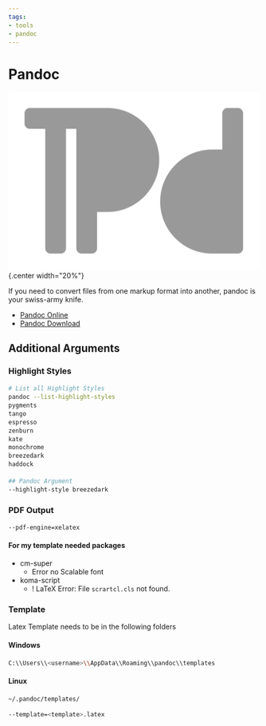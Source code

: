 ```yaml
---
tags:
- tools
- pandoc
---
```

#  Pandoc

![](img/logo.svg){.center width="20%"}

If you need to convert files from one markup format into another, pandoc is your swiss-army knife.

- [Pandoc Online](https://pandoc.org/try/)
- [Pandoc Download](https://pandoc.org/installing.html)

## Additional Arguments

### Highlight Styles

``` bash
# List all Highlight Styles
pandoc --list-highlight-styles
pygments
tango
espresso
zenburn
kate
monochrome
breezedark
haddock

## Pandoc Argument
--highlight-style breezedark
```

### PDF Output

``` bash
--pdf-engine=xelatex
```

#### For my template needed packages

- cm-super
    - Error no Scalable font
- koma-script
    - ! LaTeX Error: File `scrartcl.cls` not found.

### Template

Latex Template needs to be in the following folders

#### Windows

``` bash
C:\\Users\\<username>\\AppData\\Roaming\\pandoc\\templates
```

#### Linux

``` bash
~/.pandoc/templates/
```

``` bash
--template=<template>.latex
```
